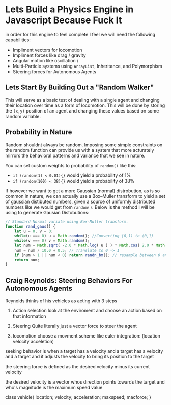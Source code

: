 # Lets Build a Physics Engine in Javascript Because Fuck It

in order for this engine to feel complete I feel we will need the following capabilities:
- Impliment vectors for locomotion
- Impliment forces like drag / gravity
- Angular motion like oscillation / 
- Multi-Particle systems using `ArrayList`, Inheritance, and Polymorphism 
- Steering forces for Autonomous Agents

## Lets Start By Building Out a "Random Walker"

This will serve as a basic test of dealing with a single agent and changing their location over time as a form of locomotion. This will be done by storing the `(x,y)` position of an agent and changing these values based on some random variable.

## Probability in Nature

Random shouldnt always be random. Imposing some simple constraints on the random function can provide us with a system that more acturately mirrors the behavioral patterns and variance that we see in nature.

You can set custom weights to probability of `random()` like this:
- `if (random(1) < 0.01){}` would yield a probability of 1%
- `if (random(100) < 38){}` would yield a probability of 38%

If however we want to get a more Gaussian (normal) distrobution, as is so common in nature, we can actually use a Box–Muller transform to yield a set of gaussian distibuted numbers, given a source of uniformly distributed numbers like we would get from `random()`. Below is the method I will be using to generate Gausian Distobutions:

```js
// Standard Normal variate using Box-Muller transform.
function rand_gaus() {
    let u = 0, v = 0;
    while(u === 0) u = Math.random(); //Converting [0,1) to (0,1)
    while(v === 0) v = Math.random();
    let num = Math.sqrt( -2.0 * Math.log( u ) ) * Math.cos( 2.0 * Math.PI * v );
    num = num / 10.0 + 0.5; // Translate to 0 -> 1
    if (num > 1 || num < 0) return randn_bm(); // resample between 0 and 1
    return num;
}
```


## Craig Reynolds: Steering Behaviors For Autonomous Agents
Reynolds thinks of his vehicles as acting with 3 steps

1. Action selection 
    look at the enviroment and choose an action
    based on that information

2. Steering
    Quite literally just a vector force to steer the agent

3. locomotion
    choose a movment scheme like euler integration:
    (location velocity acceletion)

seeking behavior is when a target has a velocity and a target has a velocity
and a target and it adjusts the velocity to bring its position to the target

the steering force is defined as the desired velocity minus its current
velocity

the desired velocity is a vector whos direction points towards the target
and who's magnitude is the maximum speed value


class vehicle{
    location;
    velocity;
    acceleration;
    maxspeed;
    macforce;
}